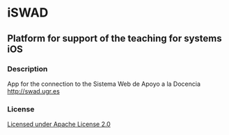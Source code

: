 # iSWAD
## Platform for support of the teaching for systems iOS

### Description

App for the connection to the Sistema Web de Apoyo a la Docencia http://swad.ugr.es 

### License

[Licensed under Apache License 2.0](http://www.apache.org/licenses/LICENSE-2.0.html)

